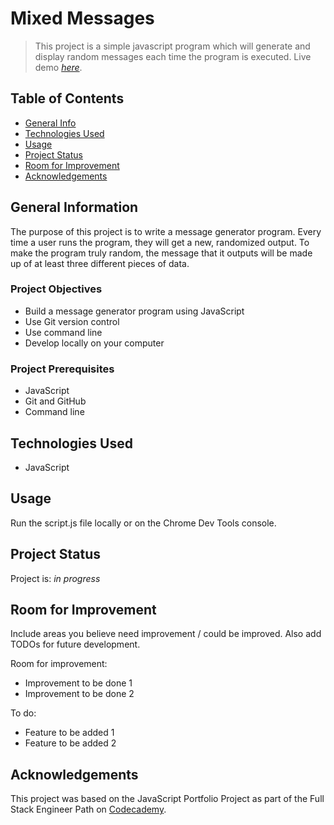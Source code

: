 # Mixed Messages
> This project is a simple javascript program which will generate and display random messages each time the program is executed.
> Live demo [_here_](https://www.example.com). <!-- If you have the project hosted somewhere, include the link here. -->

## Table of Contents
* [General Info](#general-information)
* [Technologies Used](#technologies-used)
* [Usage](#usage)
* [Project Status](#project-status)
* [Room for Improvement](#room-for-improvement)
* [Acknowledgements](#acknowledgements)


## General Information
The purpose of this project is to write a message generator program. Every time a user runs the program, they will get a new, randomized output. To make the program truly random, the message that it outputs will be made up of at least three different pieces of data.

### Project Objectives
- Build a message generator program using JavaScript
- Use Git version control
- Use command line
- Develop locally on your computer

### Project Prerequisites
- JavaScript
- Git and GitHub
- Command line


## Technologies Used
- JavaScript


## Usage
Run the script.js file locally or on the Chrome Dev Tools console.


## Project Status
Project is: _in progress_ 


## Room for Improvement
Include areas you believe need improvement / could be improved. Also add TODOs for future development.

Room for improvement:
- Improvement to be done 1
- Improvement to be done 2

To do:
- Feature to be added 1
- Feature to be added 2


## Acknowledgements
This project was based on the JavaScript Portfolio Project as part of the Full Stack Engineer Path on [Codecademy](https://www.codecademy.com).
